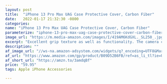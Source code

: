 ```yaml
---
layout: post
title:  "iPhone 13 Pro Max UAG Case Protective Cover, Carbon Fiber"
date:   2022-01-17 21:32:30 -0800
categories: 
name: "iPhone 13 Pro Max UAG Case Protective Cover, Carbon Fiber"
parameterize: "iphone-13-pro-max-uag-case-protective-cover-carbon-fiber"
image_url: "https://m.media-amazon.com/images/I/419AM6KdGXL._SL250_.jpg"
excerpt: "Excellent grip texture as well as functionality. The camera cut out is recessed to allow some protection for the rear aperture. Also, the front of the case has a small lip to provide some screen protection as well. Highly recommended!"
description: ""
af_image_url: "//ws-na.amazon-adsystem.com/widgets/q?_encoding=UTF8&MarketPlace=US&ASIN=B09D52B6FB&ServiceVersion=20070822&ID=AsinImage&WS=1&Format=_SL160_&tag=shouldbuy0b-20"
af_url: "https://www.amazon.com/gp/product/B09D52B6FB/ref=as_li_tl?ie=UTF8&camp=1789&creative=9325&creativeASIN=B09D52B6FB&linkCode=as2&tag=shouldbuy0b-20&linkId=7b92ed5e44d2104154f037d26af9fd47"
af_short_url: "https://amzn.to/3amdqBf"
price: "59.95"
tags: Apple iPhone Accessories

---
```

